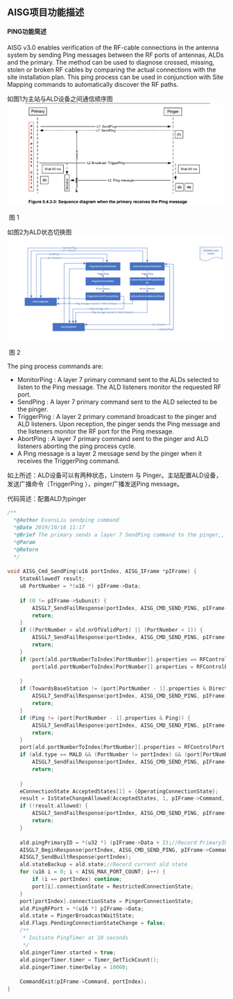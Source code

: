 ## AISG项目功能描述

#### PING功能简述

AISG v3.0 enables verification of the RF-cable connections in the antenna system by sending
Ping messages between the RF ports of antennas, ALDs and the primary. The method can be
used to diagnose crossed, missing, stolen or broken RF cables by comparing the actual
connections with the site installation plan. This ping process can be used in conjunction with
Site Mapping commands to automatically discover the RF paths.

如图1为主站与ALD设备之间通信顺序图![一个主站一个ALD顺序图](AISG项目功能描述.assets/一个主站一个ALD顺序图.png)

​																				图	1

如图2为ALD状态切换图![状态切换](AISG项目功能描述.assets/状态切换.png)

​																				图 2

The ping process commands are:
- MonitorPing : A layer 7 primary command sent to the ALDs selected to listen to the
Ping message. The ALD listeners monitor the requested RF port.
- SendPing : A layer 7 primary command sent to the ALD selected to be the pinger.
- TriggerPing : A layer 2 primary command broadcast to the pinger and ALD listeners.
Upon reception, the pinger sends the Ping message and the listeners monitor the RF
port for the Ping message.
- AbortPing : A layer 7 primary command sent to the pinger and ALD listeners aborting
the ping process cycle.
- A Ping message is a layer 2 message send by the pinger when it receives the
TriggerPing command. 

如上所述：ALD设备可以有两种状态，Linstern 与 Pinger。主站配置ALD设备，发送广播命令（TriggerPing ），pinger广播发送Ping message。

代码简述：配置ALD为pinger

```c
/**
  *@Author EvansLiu sendping command
  *@Date 2019/10/18 11:17
  *@Brief The primary sends a layer 7 SendPing command to the pinger,, specifying the port on which the Ping message shall be transmitted.
  *@Param   
  *@Return 
  */

void AISG_Cmd_SendPing(u16 portIndex, AISG_IFrame *pIFrame) {
    StateAllowedT result;
    u8 PortNumber = *(u16 *) pIFrame->Data;

    if (0 != pIFrame->Subunit) {
        AISGL7_SendFailResponse(portIndex, AISG_CMD_SEND_PING, pIFrame->CommandSequence, InvalidSubunitNumber);
        return;
    }
    if ((PortNumber > ald.nrOfValidPort) || (PortNumber < 1)) {
        AISGL7_SendFailResponse(portIndex, AISG_CMD_SEND_PING, pIFrame->CommandSequence, InvalidPortNumber);
        return;
    }
    if (port[ald.portNumberToIndex[PortNumber]].properties == RFControlPort) {
        port[ald.portNumberToIndex[PortNumber]].properties = RFControlBaseStationPingPort;//Custom modify port permissions 215

    }
    if (TowardsBaseStation != (port[PortNumber - 1].properties & Direction)) {
        AISGL7_SendFailResponse(portIndex, AISG_CMD_SEND_PING, pIFrame->CommandSequence, IncorrectDirection);
        return;
    }
    if (Ping != (port[PortNumber - 1].properties & Ping)) {
        AISGL7_SendFailResponse(portIndex, AISG_CMD_SEND_PING, pIFrame->CommandSequence, IncorrectPortType);
        return;
    }
    port[ald.portNumberToIndex[PortNumber]].properties = RFControlPort;//Rollback port permissions
    if (ald.type == MALD && (PortNumber != portIndex) && (port[PortNumber].linkState == Connected)) {
        AISGL7_SendFailResponse(portIndex, AISG_CMD_SEND_PING, pIFrame->CommandSequence, PortInUse);
        return;

    }
    eConnectionState AcceptedStates[1] = {OperatingConnectionState};
    result = IsStateChangeAllowed(AcceptedStates, 1, pIFrame->Command, portIndex);
    if (!result.allowed) {
        AISGL7_SendFailResponse(portIndex, AISG_CMD_SEND_PING, pIFrame->CommandSequence, result.code);
        return;
    }

    ald.pingPrimaryID = *(u32 *) (pIFrame->Data + 2);//Record PrimaryID
    AISGL7_BeginResponse(portIndex, AISG_CMD_SEND_PING, pIFrame->CommandSequence, OK);
    AISGL7_SendBuiltResponse(portIndex);
    ald.stateBackup = ald.state;//Record current ald state
    for (u16 i = 0; i < AISG_MAX_PORT_COUNT; i++) {
        if (i == portIndex) continue;
        port[i].connectionState = RestrictedConnectionState;
    }
    port[portIndex].connectionState = PingerConnectionState;
    ald.PingRFPort = *(u16 *) pIFrame->Data;
    ald.state = PingerBroadcastWaitState;
    ald.Flags.PendingConnectionStateChange = false;
    /**
     * Initiate PingTimer at 10 seconds
     */
    ald.pingerTimer.started = true;
    ald.pingerTimer.timer = Timer_GetTickCount();
    ald.pingerTimer.timerDelay = 10000;

    CommandExit(pIFrame->Command, portIndex);
}
```

